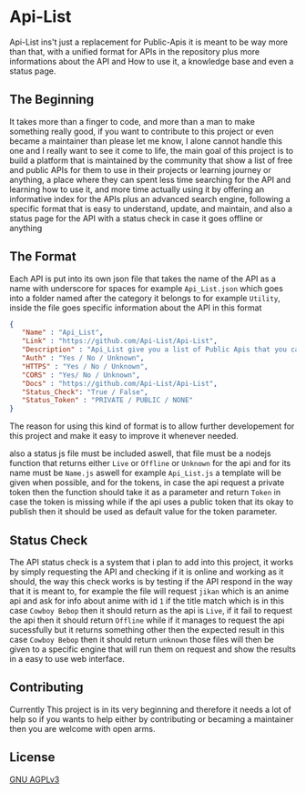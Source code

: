 # Api-List

Api-List ins't just a replacement for Public-Apis it is meant to be way more than that, with a unified format for APIs in the repository plus more informations about the API and How to use it, a knowledge base and even a status page.

## The Beginning

It takes more than a finger to code, and more than a man to make something really good, if you want to contribute to this project or even became a maintainer than please let me know, I alone cannot handle this one and I really want to see it come to life, the main goal of this project is to build a platform that is maintained by the community that show a list of free and public APIs for them to use in their projects or learning journey or anything, a place where they can spent less time searching for the API and learning how to use it, and more time actually using it by offering an informative index for the APIs plus an advanced search engine, following a specific format that is easy to understand, update, and maintain, and also a status page for the API with a status check in case it goes offline or anything

## The Format

Each API is put into its own json file that takes the name of the API as a name with underscore for spaces for example ``Api_List.json`` which goes into a folder named after the category it belongs to for example ``Utility``, inside the file goes specific information about the API in this format
```json
{
   "Name" : "Api_List",
   "Link" : "https://github.com/Api-List/Api-List",
   "Description" : "Api_List give you a list of Public Apis that you can use for your projects",
   "Auth" : "Yes / No / Unknown",
   "HTTPS" : "Yes / No / Unknown",
   "CORS" : "Yes/ No / Unknown",
   "Docs" : "https://github.com/Api-List/Api-List",
   "Status_Check": "True / False",
   "Status_Token" : "PRIVATE / PUBLIC / NONE"
}
``` 
The reason for using this kind of format is to allow further developement for this project and make it easy to improve it whenever needed.

also a status js file must be included aswell, that file must be a nodejs function that returns either ``Live`` or ``Offline`` or ``Unknown`` for the api and for its name must be ``Name.js`` aswell for example ``Api_List.js`` a template will be given when possible, and for the tokens, in case the api request a private token then the function should take it as a parameter and return ``Token`` in case the token is missing while if the api uses a public token that its okay to publish then it should be used as default value for the token parameter.

## Status Check
The API status check is a system that i plan to add into this project, it works by simply requesting the API and checking if it is online and working as it should, the way this check works is by testing if the API respond in the way that it is meant to, for example the file will request ``jikan`` which is an anime api and ask for info about anime with id ``1`` if the title match which is in this case ``Cowboy Bebop`` then it should return as the api is ``Live``, if it fail to request the api then it should return ``Offline`` while if it manages to request the api sucessfully but it returns something other then the expected result in this case ``Cowboy Bebop`` then it should return ``unknown`` those files will then be given to a specific engine that will run them on request and show the results in a easy to use web interface.

## Contributing
Currently This project is in its very beginning and therefore it needs a lot of help so if you wants to help either by contributing or becaming a maintainer then you are welcome with open arms.
## License
[GNU AGPLv3](https://choosealicense.com/licenses/agpl-3.0/)
